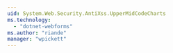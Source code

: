 ```yaml
---
uid: System.Web.Security.AntiXss.UpperMidCodeCharts
ms.technology: 
  - "dotnet-webforms"
ms.author: "riande"
manager: "wpickett"
---
```

